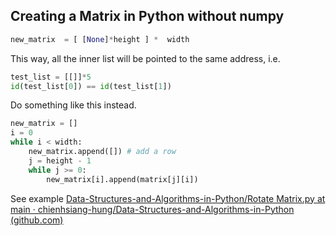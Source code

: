 ## Creating a Matrix in Python without numpy
```python
new_matrix  = [ [None]*height ] *  width
```
This way, all the inner list will be pointed to the same address, i.e.
```python
test_list = [[]]*5
id(test_list[0]) == id(test_list[1])
```
Do something like this instead.
```python
new_matrix = []
i = 0
while i < width:
    new_matrix.append([]) # add a row
    j = height - 1
    while j >= 0:
        new_matrix[i].append(matrix[j][i])
```
See example [Data-Structures-and-Algorithms-in-Python/Rotate Matrix.py at main · chienhsiang-hung/Data-Structures-and-Algorithms-in-Python (github.com)](https://github.com/chienhsiang-hung/Data-Structures-and-Algorithms-in-Python/blob/main/Arrays%20and%20Strings/Rotate%20Matrix.py)
